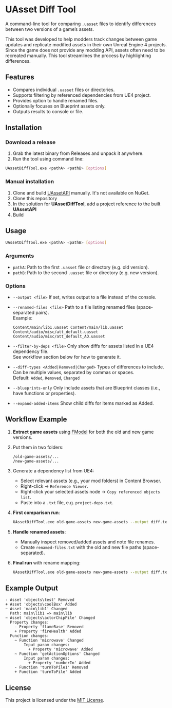 ﻿
# UAsset Diff Tool

A command-line tool for comparing `.uasset` files to identify differences between two versions of a game’s assets.

This tool was developed to help modders track changes between game updates and replicate modified assets in
their own Unreal Engine 4 projects. Since the game does not provide any modding API, assets often need
to be recreated manually. This tool streamlines the process by highlighting differences.

## Features

- Compares individual `.uasset` files or directories.
- Supports filtering by referenced dependencies from UE4 project.
- Provides option to handle renamed files.
- Optionally focuses on Blueprint assets only.
- Outputs results to console or file.

## Installation

### Download a release
1. Grab the latest binary from Releases and unpack it anywhere.
2. Run the tool using command line:
```sh
UAssetDiffTool.exe <pathA> <pathB> [options]
```

### Manual installation

1. Clone and build [UAssetAPI](https://github.com/atenfyr/UAssetAPI) manually. It's not available on NuGet.
2. Clone this repository
3. In the solution for **UAssetDiffTool**, add a project reference to the built **UAssetAPI**
4. Build

## Usage

```sh
UAssetDiffTool.exe <pathA> <pathB> [options]
```

### Arguments

- `pathA`: Path to the first `.uasset` file or directory (e.g. old version).
- `pathB`: Path to the second `.uasset` file or directory (e.g. new version).

### Options

- `--output <file>`
  If set, writes output to a file instead of the console.

- `--renamed-files <file>`
  Path to a file listing renamed files (space-separated pairs).  
  Example:
  ```
  Content/main/lib1.uasset Content/main/lib.uasset
  Content/audio/misc/att_default.uasset Content/audio/misc/att_default_AO.uasset
  ```

- `--filter-by-deps <file>`
  Only show diffs for assets listed in a UE4 dependency file.  
  See workflow section below for how to generate it.

- `--diff-types <Added|Removed|Changed>`
  Types of differences to include. Can be multiple values, separated by commas or spaces.  
  Default: `Added`, `Removed`, `Changed`

- `--blueprints-only`
  Only include assets that are Blueprint classes (i.e., have functions or properties).

- `--expand-added-items`
  Show child diffs for items marked as Added.

## Workflow Example

1. **Extract game assets** using [FModel](https://fmodel.app) for both the old and new game versions.
2. Put them in two folders:
   ```
   /old-game-assets/...
   /new-game-assets/...
   ```
3. Generate a dependency list from UE4:
    - Select relevant assets (e.g., your mod folders) in Content Browser.
    - Right-click → `Reference Viewer`.
    - Right-click your selected assets node → `Copy referenced objects list`.
    - Paste into a `.txt` file, e.g.  `project-deps.txt`.

4. **First comparison run**:
   ```sh
   UAssetDiffTool.exe old-game-assets new-game-assets --output diff.txt --filter-by-deps project-deps.txt
   ```

5. **Handle renamed assets**:
    - Manually inspect removed/added assets and note file renames.
    - Create `renamed-files.txt` with the old and new file paths (space-separated).

6. **Final run** with rename mapping:
   ```sh
   UAssetDiffTool.exe old-game-assets new-game-assets --output diff.txt --filter-by-deps project-deps.txt --renamed-files renamed-files.txt
   ```

## Example Output

```
- Asset 'objects\test' Removed
+ Asset 'objects\coolBox' Added
~ Asset 'main\lib1' Changed
  Path: main\lib1 => main\lib
~ Asset 'objects\actorChipPile' Changed
  Property changes:
    - Property 'flameBase' Removed
    + Property 'fireHealth' Added
  Function changes:
    ~ Function 'microwave' Changed
        Input param changes:
          + Property 'microwave' Added
    ~ Function 'getActionOptions' Changed
        Input param changes:
          + Property 'numberIn' Added
    - Function 'turnToPile1' Removed
    + Function 'turnToPile' Added
```

## License

This project is licensed under the [MIT License](LICENSE).
